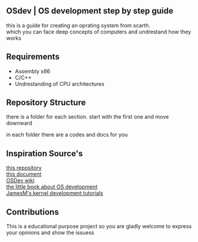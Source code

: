 OSdev | OS development step by step guide
-----------------------------------------

this is a guide for creating an oprating system from scarth. \
which you can face deep concepts of computers and undrestand how they works


Requirements
------------

- Assembly x86
- C/C++
- Undrestanding of CPU architectures

Repository Structure
---------------------

there is a folder for each section. 
start with the first one and move downward 

in each folder there are a codes and docs for you


Inspiration Source's
--------------------
[this repository](https://github.com/cfenollosa/os-tutorial/)\
[this document](http://www.cs.bham.ac.uk/~exr/lectures/opsys/10_11/lectures/os-dev.pdf)\
[OSDev wiki](http://wiki.osdev.org/)\
[the little book about OS development](https://littleosbook.github.io)\
[JamesM's kernel development tutorials](https://web.archive.org/web/20160412174753/http://www.jamesmolloy.co.uk/tutorial_html/index.html)


Contributions
-------------
This is a educational purpose project 
so you are gladly welcome to express your opinions and show the issuess

